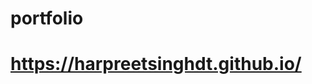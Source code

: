 # portfolio
# <a href="https://harpreetsinghdt.github.io/" target="_blank">https://harpreetsinghdt.github.io/</a>
